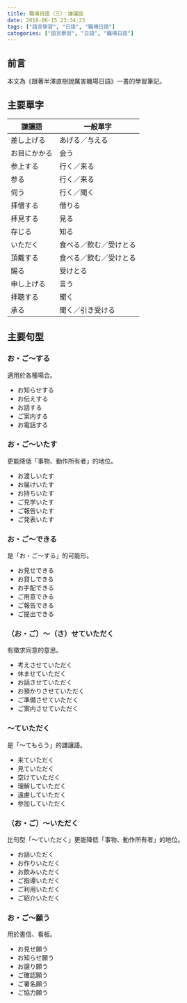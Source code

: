 ```yaml
---
title: 職場日語（三）：謙讓語
date: 2018-06-15 23:34:23
tags: ["語言學習", "日語", "職場日語"]
categories: ["語言學習", "日語", "職場日語"]
---
```


## 前言
本文為《跟著半澤直樹說厲害職場日語》一書的學習筆記。

## 主要單字
謙讓語 | 一般單字
--- | ---
差し上げる | あげる／与える
お目にかかる | 会う
参上する | 行く／来る
参る | 行く／来る
伺う | 行く／聞く
拝借する | 借りる
拝見する | 見る
存じる | 知る
いただく | 食べる／飲む／受けとる
頂戴する | 食べる／飲む／受けとる
賜る | 受けとる
申し上げる | 言う
拝聴する | 聞く
承る | 聞く／引き受ける

## 主要句型
### お・ご～する
適用於各種場合。
- お知らせする
- お伝えする
- お話する
- ご案内する
- お電話する

### お・ご～いたす
更能降低「事物、動作所有者」的地位。
- お渡しいたす
- お届けいたす
- お持ちいたす
- ご見学いたす
- ご報告いたす
- ご発表いたす

### お・ご～できる
是「お・ご～する」的可能形。
- お見せできる
- お貸しできる
- お手配できる
- ご用意できる
- ご報告できる
- ご提出できる

### （お・ご）～（さ）せていただく
有徵求同意的意思。
- 考えさせていただく
- 休ませていただく
- お話させていただく
- お預かりさせていただく
- ご準備させていただく
- ご案内させていただく

### ～ていただく
是「～てもらう」的謙讓語。
- 来ていただく
- 見ていただく
- 空けていただく
- 理解していただく
- 遠慮していただく
- 参加していただく

### （お・ご）～いただく
比句型「～ていただく」更能降低「事物、動作所有者」的地位。
- お話いただく
- お作りいただく
- お飲みいただく
- ご指導いただく
- ご利用いただく
- ご紹介いただく

### お・ご～願う
用於書信、看板。
- お見せ願う
- お知らせ願う
- お譲り願う
- ご確認願う
- ご署名願う
- ご協力願う